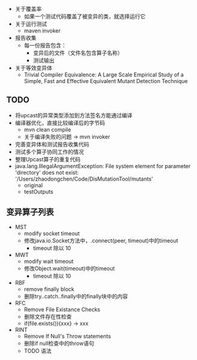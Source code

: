 - 关于覆盖率
  - 如果一个测试代码覆盖了被变异的类，就选择运行它
- 关于运行测试
  - maven invoker
- 报告收集
  - 每一份报告包含：
      - 变异后的文件（文件名包含算子名称）
      - 测试输出
- 关于等效变异体
  - Trivial Compiler Equivalence: A Large Scale Empirical Study of a Simple, Fast and Effective Equivalent Mutant Detection Technique
  

## TODO
- 将upcast的异常类型添加到方法签名方能通过编译
- 编译器优化，直接比较编译后的字节码
  - mvn clean compile
  - 关于编译失败的问题 -> mvn invoker
- 完善变异体和测试报告收集代码
- 测试多个算子协同工作的情况
- 整理Upcast算子的重复代码
- java.lang.IllegalArgumentException: File system element for parameter 'directory' does not exist: '/Users/zhaodongchen/Code/DisMutationTool/mutants'
  - original
  - testOutputs

## 变异算子列表

- MST
  - modify socket timeout
  - 修改java.io.Socket方法中，.connect(peer, timeout)中的timeout
    - timeout 除以 10
- MWT
  - modify wait timeout
  - 修改Object.wait(timeout)中的timeout
    - timeout 除以 10
- RBF
  - remove finally block
  - 删除try..catch..finally中的finally块中的内容
- RFC
  - Remove File Existance Checks
  - 删除文件存在性检查
  - if(file.exists()){xxx} -> xxx
- RINT
  - Remove If Null's Throw statements
  - 删除if null检查中的throw语句
  - TODO 语法